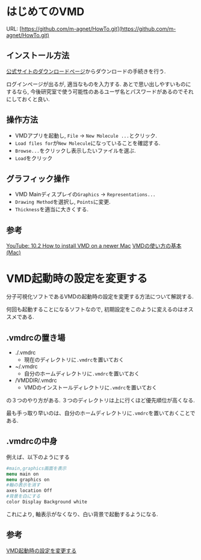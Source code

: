 
# はじめてのVMD 

URL: [https://github.com/m-agnet/HowTo.git](https://github.com/m-agnet/HowTo.git)

## インストール方法

[公式サイトのダウンロードページ](https://www.ks.uiuc.edu/Development/Download/download.cgi?PackageName=VMD)からダウンロードの手続きを行う.

ログインページが出るが, 適当なものを入力する. あとで思い出しやすいものにするなら, 今後研究室で使う可能性のあるユーザ名とパスワードがあるのでそれにしておくと良い.


## 操作方法

- VMDアプリを起動し, `File` -> `New Molecule ...`とクリック.
- `Load files for`が`New Molecule`になっていることを確認する.
- `Browse...`をクリックし表示したいファイルを選ぶ.
- `Load`をクリック
  
## グラフィック操作

- VMD Mainディスプレイの`Graphics` -> `Representations...`
- `Drawing Method`を選択し, `Points`に変更.
- `Thickness`を適当に大きくする. 

## 参考

[YouTube: 10.2 How to install VMD on a newer Mac](https://www.youtube.com/watch?v=kFx05MrNOVc)
[VMDの使い方の基本 (Mac)](https://oosakik.hatenablog.com/entry/2019/11/10/VMDの使い方_を初心者にもわかりやすく_%28Mac%29)

# VMD起動時の設定を変更する

分子可視化ソフトであるVMDの起動時の設定を変更する方法について解説する. 

何回も起動することになるソフトなので, 初期設定をこのように変えるのはオススメである.

## .vmdrcの置き場

- ./.vmdrc
  - 現在のディレクトリに`.vmdrc`を置いておく
- ~/.vmdrc
  - 自分のホームディレクトリに`.vmdrc`を置いておく 
- /VMDDIR/.vmdrc 
  - VMDのインストールディレクトリに`.vmdrc`を置いておく

の３つのやり方がある. ３つのディレクトリは上に行くほど優先順位が高くなる.

最も手っ取り早いのは、自分のホームディレクトリに`.vmdrc`を置いておくことである.

## .vmdrcの中身

例えば、以下のようにする

```tcl
#main,graphics画面を表示
menu main on
menu graphics on
#軸の表示を消す
axes location Off
#背景を白にする
color Display Background white
```

これにより, 軸表示がなくなり、白い背景で起動するようになる.

## 参考

[VMD起動時の設定を変更する](https://qiita.com/tacoma/items/c2466b2660f38c438ea7)



